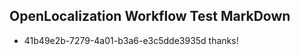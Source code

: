 ## OpenLocalization Workflow Test MarkDown

* 41b49e2b-7279-4a01-b3a6-e3c5dde3935d 
thanks!



<!--HONumber=Jan16_HO2-->
